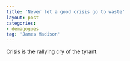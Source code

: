 ```yaml
---
title: 'Never let a good crisis go to waste'
layout: post
categories:
- demagogues
tag: 'James Madison'
---
```


Crisis is the rallying cry of the tyrant.
